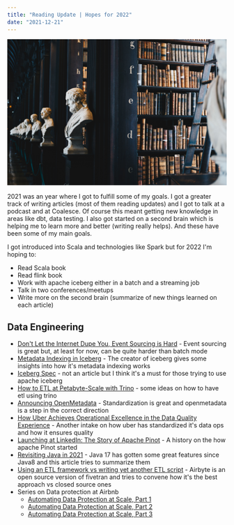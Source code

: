 ```yaml
---
title: "Reading Update | Hopes for 2022"
date: "2021-12-21"
---
```


![Photo by Giammarco on Unsplash](./ireland-library.jpg)

2021 was an year where I got to fulfill some of my goals. I got a greater track of writing articles (most of them reading updates) and I got to talk at a podcast and at Coalesce. Of course this meant getting new knowledge in areas like dbt, data testing. I also got started on a second brain which is helping me to learn more and better (writing really helps). And these have been some of my main goals.

I got introduced into Scala and technologies like Spark but for 2022 I'm hoping to:

- Read Scala book
- Read flink book
- Work with apache iceberg either in a batch and a streaming job
- Talk in two conferences/meetups
- Write more on the second brain (summarize of new things learned on each article)

## Data Engineering

- [Don't Let the Internet Dupe You, Event Sourcing is Hard](https://chriskiehl.com/article/event-sourcing-is-hard) - Event sourcing is great but, at least for now, can be quite harder than batch mode
- [Metadata Indexing in Iceberg](https://tabular.io/blog/iceberg-metadata-indexing/) - The creator of iceberg gives some insights into how it's metadata indexing works
- [Iceberg Spec](https://iceberg.apache.org/#spec/?utm_source=pocket_mylist) - not an article but I think it's a must for those trying to use apache iceberg
- [How to ETL at Petabyte-Scale with Trino](https://scribe.rip/m/global-identity?redirectUrl=https%3A%2F%2Fengineering.salesforce.com%2Fhow-to-etl-at-petabyte-scale-with-trino-5fe8ac134e36) - some ideas on how to have etl using trino
- [Announcing OpenMetadata](https://scribe.rip/m/global-identity?redirectUrl=https%3A%2F%2Fblog.open-metadata.org%2Fannouncing-openmetadata-20399b816e60%3Futm_source%3Dpocket_mylist) - Standardization is great and openmetadata is a step in the correct direction
- [How Uber Achieves Operational Excellence in the Data Quality Experience](https://eng.uber.com/operational-excellence-data-quality/) - Another intake on how uber has standardized it's data ops and how it ensures quality
- [Launching at LinkedIn: The Story of Apache Pinot](https://www.startree.ai/blogs/launching-at-linkedin-the-story-of-apache-pinot) - A history on the how apache Pinot started
- [Revisiting Java in 2021](https://www.avanwyk.com/revisiting-java-in-2021-i) - Java 17 has gotten some great features since Java8 and this article tries to summarize them
- [Using an ETL framework vs writing yet another ETL script](https://airbyte.io/blog/etl-framework-vs-etl-script) - Airbyte is an open source version of fivetran and tries to convene how it's the best approach vs closed source ones
- Series on Data protection at Airbnb 
  - [Automating Data Protection at Scale, Part 1](https://scribe.rip/airbnb-engineering/automating-data-protection-at-scale-part-1-c74909328e08)
  - [Automating Data Protection at Scale, Part 2](https://scribe.rip/airbnb-engineering/automating-data-protection-at-scale-part-2-c2b8d2068216)
  - [Automating Data Protection at Scale, Part 3](https://scribe.rip/airbnb-engineering/automating-data-protection-at-scale-part-3-34e592c45d46)

